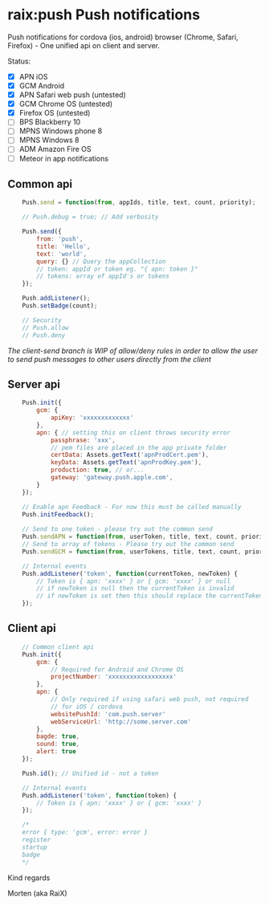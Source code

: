 raix:push Push notifications
=========

Push notifications for cordova (ios, android) browser (Chrome, Safari, Firefox) - One unified api on client and server.

Status:
* [x] APN iOS
* [x] GCM Android
* [x] APN Safari web push (untested)
* [x] GCM Chrome OS (untested)
* [x] Firefox OS (untested)
* [ ] BPS Blackberry 10
* [ ] MPNS Windows phone 8
* [ ] MPNS Windows 8
* [ ] ADM Amazon Fire OS
* [ ] Meteor in app notifications

## Common api
```js
    Push.send = function(from, appIds, title, text, count, priority);

    // Push.debug = true; // Add verbosity

    Push.send({
        from: 'push',
        title: 'Hello',
        text: 'world',
        query: {} // Query the appCollection
        // token: appId or token eg. "{ apn: token }"
        // tokens: array of appId's or tokens
    });

    Push.addListener();
    Push.setBadge(count);

    // Security
    // Push.allow
    // Push.deny
```
*The client-send branch is WIP of allow/deny rules in order to allow the user to send push messages to other users directly from the client*

## Server api

```js
    Push.init({
        gcm: {
            apiKey: 'xxxxxxxxxxxxx'
        },
        apn: { // setting this on client throws security error
            passphrase: 'xxx',
            // pem files are placed in the app private folder
            certData: Assets.getText('apnProdCert.pem'),
            keyData: Assets.getText('apnProdKey.pem'),
            production: true, // or...
            gateway: 'gateway.push.apple.com',
        }
    });

    // Enable apn Feedback - For now this must be called manually
    Push.initFeedback();
    
    // Send to one token - please try out the common send
    Push.sendAPN = function(from, userToken, title, text, count, priority);
    // Send to array of tokens - Please try out the common send
    Push.sendGCM = function(from, userTokens, title, text, count, priority)

    // Internal events
    Push.addListener('token', function(currentToken, newToken) {
        // Token is { apn: 'xxxx' } or { gcm: 'xxxx' } or null
        // if newToken is null then the currentToken is invalid
        // if newToken is set then this should replace the currentToken
    });    
```

## Client api
```js
    // Common client api
    Push.init({
        gcm: {
            // Required for Android and Chrome OS
            projectNumber: 'xxxxxxxxxxxxxxxxxx'
        },
        apn: {
            // Only required if using safari web push, not required
            // for iOS / cordova
            websitePushId: 'com.push.server'
            webServiceUrl: 'http://some.server.com'
        },
        bagde: true,
        sound: true,
        alert: true
    });

    Push.id(); // Unified id - not a token

    // Internal events
    Push.addListener('token', function(token) {
        // Token is { apn: 'xxxx' } or { gcm: 'xxxx' }
    });

    /*
    error { type: 'gcm', error: error }
    register
    startup
    badge
    */
```


Kind regards

Morten (aka RaiX)
